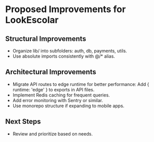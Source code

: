 # Proposed Improvements for LookEscolar

## Structural Improvements
- Organize lib/ into subfolders: auth, db, payments, utils.
- Use absolute imports consistently with @/* alias.

## Architectural Improvements
- Migrate API routes to edge runtime for better performance: Add { runtime: 'edge' } to exports in API files.
- Implement Redis caching for frequent queries.
- Add error monitoring with Sentry or similar.
- Use monorepo structure if expanding to mobile apps.

## Next Steps
- Review and prioritize based on needs.

